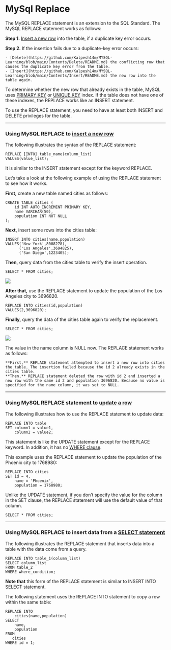 # MySql Replace

The MySQL REPLACE statement is an extension to the SQL Standard. The MySQL REPLACE statement works as follows:

**Step 1.** [Insert a new row](https://github.com/Kalpesh14m/MYSQL-Learning/blob/main/Contents/Insert/README.md) into the table, if a duplicate key error occurs.

**Step 2.** If the insertion fails due to a duplicate-key error occurs:

    - [Delete](https://github.com/Kalpesh14m/MYSQL-Learning/blob/main/Contents/Delete/README.md) the conflicting row that causes the duplicate key error from the table.
    - [Insert](https://github.com/Kalpesh14m/MYSQL-Learning/blob/main/Contents/Insert/README.md) the new row into the table again.

To determine whether the new row that already exists in the table, MySQL uses [PRIMARY KEY]() or [UNIQUE KEY]() index. If the table does not have one of these indexes, the REPLACE works like an INSERT statement.

To use the REPLACE statement, you need to have at least both INSERT and DELETE privileges for the table.

---

### Using MySQL REPLACE to [insert a new row](https://github.com/Kalpesh14m/MYSQL-Learning/blob/main/Contents/Insert/README.md)

The following illustrates the syntax of the REPLACE statement:

```
REPLACE [INTO] table_name(column_list)
VALUES(value_list);
```

It is similar to the INSERT statement except for the keyword REPLACE.

Let’s take a look at the following example of using the REPLACE statement to see how it works.

**First,** create a new table named cities as follows:

```
CREATE TABLE cities (
    id INT AUTO_INCREMENT PRIMARY KEY,
    name VARCHAR(50),
    population INT NOT NULL
);
```

**Next,** insert some rows into the cities table:

```
INSERT INTO cities(name,population)
VALUES('New York',8008278),
	  ('Los Angeles',3694825),
	  ('San Diego',1223405);
```

**Then,** query data from the cities table to verify the insert operation.

`SELECT * FROM cities;`

![](https://user-images.githubusercontent.com/25608527/97813000-4060c080-1cab-11eb-90f2-6adb1303e233.png)

**After that,** use the REPLACE statement to update the population of the Los Angeles city to 3696820.

```
REPLACE INTO cities(id,population)
VALUES(2,3696820);
```

**Finally,** query the data of the cities table again to verify the replacement.

`SELECT * FROM cities;`

![](https://user-images.githubusercontent.com/25608527/97813002-4191ed80-1cab-11eb-8a3c-ab9e9912f514.png)

The value in the name column is NULL now. The REPLACE statement works as follows:

    **First,** REPLACE statement attempted to insert a new row into cities the table. The insertion failed because the id 2 already exists in the cities table.
    **Then,** REPLACE statement deleted the row with id 2 and inserted a new row with the same id 2 and population 3696820. Because no value is specified for the name column, it was set to NULL.

---

### Using MySQL REPLACE statement to [update a row](https://github.com/Kalpesh14m/MYSQL-Learning/blob/main/Contents/Update/README.md)

The following illustrates how to use the REPLACE statement to update data:

```
REPLACE INTO table
SET column1 = value1,
    column2 = value2;
```

This statement is like the UPDATE statement except for the REPLACE keyword. In addition, it has no [WHERE clause]().

This example uses the REPLACE statement to update the population of the Phoenix city to 1768980:

```
REPLACE INTO cities
SET id = 4,
    name = 'Phoenix',
    population = 1768980;
```

Unlike the UPDATE statement, if you don’t specify the value for the column in the SET clause, the REPLACE statement will use the default value of that column.

`SELECT * FROM cities;`

---

### Using MySQL REPLACE to insert data from a [SELECT statement](https://github.com/Kalpesh14m/MYSQL-Learning/blob/main/Contents/Select/README.md)

The following illustrates the REPLACE statement that inserts data into a table with the data come from a query.

```
REPLACE INTO table_1(column_list)
SELECT column_list
FROM table_2
WHERE where_condition;
```

**Note that** this form of the REPLACE statement is similar to INSERT INTO SELECT statement.

The following statement uses the REPLACE INTO statement to copy a row within the same table:

```
REPLACE INTO 
    cities(name,population)
SELECT 
    name,
    population 
FROM 
   cities 
WHERE id = 1;
```
